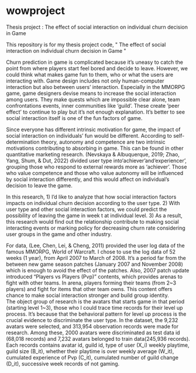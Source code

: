 # wowproject
Thesis project : The effect of social interaction on  individual churn decision in Game

This repository is for my thesis project code, " The effect of social interaction on  individual churn decision in Game "

Churn prediction in game is complicated because it’s uneasy to catch the point from where players start feel bored and decide to leave. However, we could think what makes game fun to them, who or what the users are interacting with. Game design includes not only human-computer interaction but also between users’ interaction. Especially in the MMORPG game, game designers devise means to increase the social interaction among users. They make quests which are impossible clear alone, team confrontations events, inner communities like ‘guild’. These create ‘peer effect’ to continue to play but it’s not enough explanation. It’s better to see social interaction itself is one of the fun factors of game.    

Since everyone has different intrinsic motivation for game, the impact of social interaction on individuals’ fun would be different. According to self-determination theory, autonomy and competence are two intrinsic motivations contributing to absorbing in game. This can be found in other quantitative marketing research.  (Nevskaya & Albuquerque, 2019; Zhao, Yang, Shum, & Dut, 2022) divided user type into‘achiever’and‘experiencer’, grouping those who respond to external rewards more as ‘achiever’. Those who value competence and those who value autonomy will be influenced by social interaction differently, and this would affect on individual’s decision to leave the game. 

In this research, 1) I’d like to analyze that how social interaction factors impacts on individual churn decision according to the user type. 2) With user type and other social interaction factors, we could predict the possibility of leaving the game in week t at individual level. 3) As a result, this research would find out the relationship contribute to making social interacting events or marking policy for decreasing churn rate considering user groups in the game and other industry.   

For data, (Lee, Chen, Lei, & Cheng, 2011) provided the user log data of the famous MMORPG, World of Warcraft. I chose to use the log data of 52 weeks (1 year), from April 2007 to March of 2008. It’s a period far from the between new game season patches (January 2007 and November 2008) which is enough to avoid the effect of the patches. 
Also, 2007 patch update introduced “Players vs Players (Pvp)” contents, which provides arenas to fight with other teams. In arena, players forming their teams (from 2~3 players) and fight for items that other team owns. This content offers chance to make social interaction stronger and build group identity.  
The object group of research is the avatars that starts game in that period (starting level 1~3), those who I could trace time records for their level up process. It’s because that the behavioral pattern for level up process is the crucial evidence to discriminate the user type. 
In the dataset, the 9,232 avatars were selected, and 313,954 observation records were made for research. Among these, 2000 avatars were discriminated as test data id (68,018 records) and 7,232 avatars belonged to train data(245,936 records).  Each records contains avatar id, guild id, type of user (X_i) weekly playtime, guild size (B_it), whether their playtime is over weekly average (W_it), cumulated experience of Pvp (C_it), cumulated number of guild change (D_it), successive week records of not gaming.
